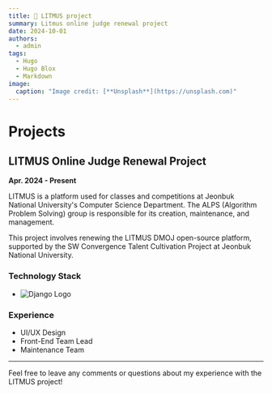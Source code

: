 ```yaml
---
title: 🌈 LITMUS project
summary: Litmus online judge renewal project
date: 2024-10-01
authors:
  - admin
tags:
  - Hugo
  - Hugo Blox
  - Markdown
image:
  caption: "Image credit: [**Unsplash**](https://unsplash.com)"
---
```


# Projects

## LITMUS Online Judge Renewal Project

**Apr. 2024 - Present**

LITMUS is a platform used for classes and competitions at Jeonbuk National University's Computer Science Department. The ALPS (Algorithm Problem Solving) group is responsible for its creation, maintenance, and management.

This project involves renewing the LITMUS DMOJ open-source platform, supported by the SW Convergence Talent Cultivation Project at Jeonbuk National University.

### Technology Stack

- ![Django Logo](https://img.shields.io/badge/Django-092E20?style=for-the-badge&logo=django&logoColor=white)

### Experience

- UI/UX Design
- Front-End Team Lead
- Maintenance Team

---

Feel free to leave any comments or questions about my experience with the LITMUS project!
